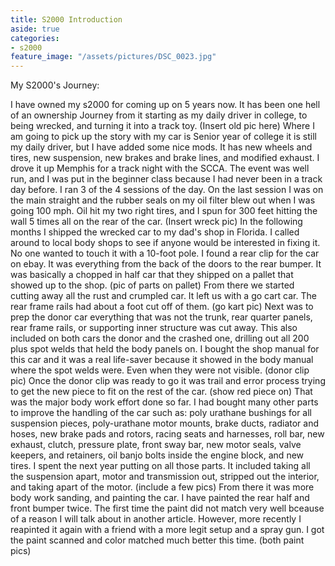 ```yaml
---
title: S2000 Introduction
aside: true
categories:
- s2000
feature_image: "/assets/pictures/DSC_0023.jpg"
---
```


My S2000's Journey:
<!-- this part ^^ is how much shows in the description of the post by using a parachgraph format it autmoatically pics how much to show -->
<!-- more -->

I have owned my s2000 for coming up on 5 years now. It has been one hell of an ownership Journey from it starting
as my daily driver in college, to being wrecked, and turning it into a track toy. (Insert old pic here)
Where I am going to pick up the story with my car is Senior year of college it is still my daily driver,
but I have added some nice mods. It has new wheels and tires, new suspension, new brakes and brake lines, and
modified exhaust. I drove it up Memphis for a track night with the SCCA. The event was well run, and
I was put in the beginner class because I had never been in a track day before. I ran 3 of the 4 sessions of the day.
On the last session I was on the main straight and the rubber seals on my oil filter blew out when I was going 100 mph. 
Oil hit my two right tires, and I spun for 300 feet hitting the wall 5 times all on the rear of the car. (Insert wreck pic)
In the following months I shipped the wrecked car to my dad's shop in Florida. I called around to local body shops to see
if anyone would be interested in fixing it. No one wanted to touch it with a 10-foot pole. I found a rear clip for the car
on ebay. It was everything from the back of the doors to the rear bumper. It was basically a chopped in half car that they
shipped on a pallet that showed up to the shop. (pic of parts on pallet) From there we started cutting away all the rust
and crumpled car. It left us with a go cart car. The rear frame rails had about a foot cut off of them. (go kart pic)
Next was to prep the donor car everything that was not the trunk, rear quarter panels, rear frame rails, or supporting 
inner structure was cut away. This also included on both cars the donor and the crashed one, drilling out all 200 plus spot 
welds that held the body panels on. I bought the shop manual for this car and it was a real life-saver because it showed
in the body manual where the spot welds were. Even when they were not visible. (donor clip pic) Once the donor clip was 
ready to go it was trail and error process trying to get the new piece to fit on the rest of the car. (show red piece on)
That was the major body work effort done so far. I had bought many other parts to improve the handling of the car such as:
poly urathane bushings for all suspension pieces, poly-urathane motor mounts, brake ducts, radiator and hoses, new brake pads and rotors, racing
seats and harnesses, roll bar, new exhaust, clutch, pressure plate, front sway bar, new motor seals, valve keepers, and retainers,
oil banjo bolts inside the engine block, and new tires. I spent the next year putting on all those parts. It included taking 
all the suspension apart, motor and transmission out, stripped out the interior, and taking apart of the motor. (include a few pics)
From there it was more body work sanding, and painting the car. I have painted the rear half and front bumper twice. The first
time the paint did not match very well bceause of a reason I will talk about in another article. However, more recently I
reapinted it again with a friend with a more legit setup and a spray gun. I got the paint scanned and color matched much better 
this time. (both paint pics)

